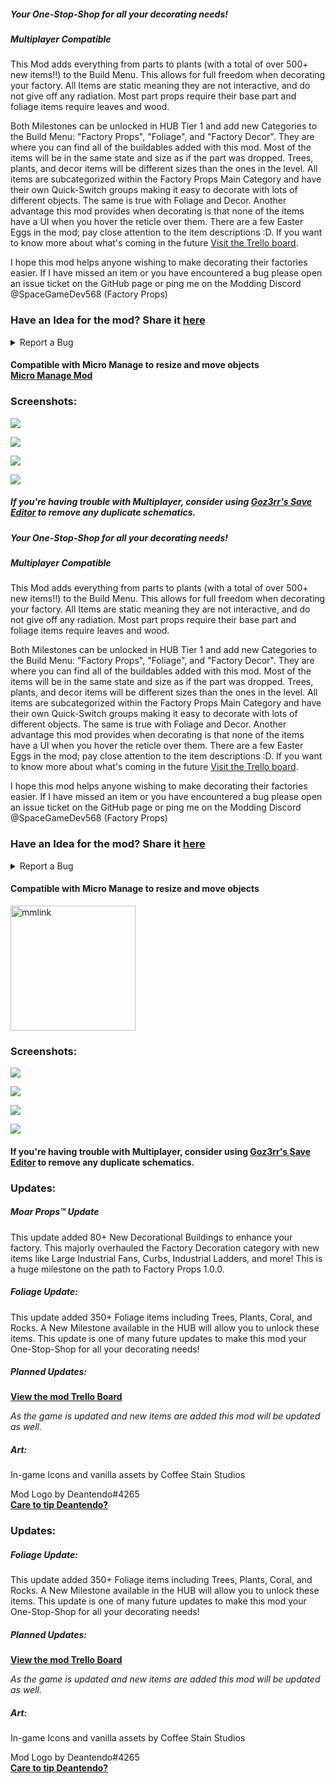  ##### __*Your One-Stop-Shop for all your decorating needs!*__

##### Multiplayer Compatible
This Mod adds everything from parts to plants (with a total of over 500+ new items!!) to the Build Menu. This allows for full freedom when decorating your factory.
All Items are static meaning they are not interactive, and do not give off any radiation.
Most part props require their base part and foliage items require leaves and wood.

Both Milestones can be unlocked in HUB Tier 1 and add new Categories to the Build Menu: "Factory Props", "Foliage", and "Factory Decor".
They are where you can find all of the buildables added with this mod. Most of the items will be in the same state and size as if the part was dropped. Trees, plants, and decor items will be different sizes than the ones in the level. 
All items are subcategorized within the Factory Props Main Category and have their own Quick-Switch groups making it easy to decorate with lots of different objects. The same is true with Foliage and Decor.
Another advantage this mod provides when decorating is that none of the items have a UI when you hover the reticle over them.
There are a few Easter Eggs in the mod; pay close attention to the item descriptions :D. If you want to know more about what's coming in the future [Visit the Trello board](https://trello.com/b/uY3LaJ8t/factory-prop-mod).

I hope this mod helps anyone wishing to make decorating their factories easier. If I have missed an item or you have encountered a bug please open an issue ticket on the GitHub page or ping me on the Modding Discord @SpaceGameDev568 (Factory Props)

### Have an Idea for the mod? Share it [here](https://docs.google.com/forms/d/e/1FAIpQLSfwyPDKUss8vB2agpnlt6O_tNq20gmX6FjBFr-rUTATAKNQ6Q/viewform?usp=sf_link)

<details>
<summary> Report a Bug </summary>

[__Open a GitHub issue to report a bug__ ](https://github.com/SpaceGameDev568/Factory_Prop_Mod/issues/new)

[__View existing GitHub issues__](https://github.com/SpaceGameDev568/Factory_Prop_Mod/issues)

</details>

#### Compatible with Micro Manage to resize and move objects<br>[__Micro Manage Mod__](https://ficsit.app/mod/MicroManage)

### Screenshots:

![](https://i.imgur.com/STrESwp.jpg)

![](https://i.imgur.com/6aTZ8Wy.jpg)

![](https://i.imgur.com/eeXDQBI.jpg)

![](https://i.imgur.com/RG13moN.jpg)

##### If you're having trouble with Multiplayer, consider using [Goz3rr's Save Editor](https://github.com/Goz3rr/SatisfactorySaveEditor/releases) to remove any duplicate schematics.

##### __*Your One-Stop-Shop for all your decorating needs!*__<br>

##### Multiplayer Compatible<br>
This Mod adds everything from parts to plants (with a total of over 500+ new items!!) to the Build Menu. This allows for full freedom when decorating your factory.
All Items are static meaning they are not interactive, and do not give off any radiation.
Most part props require their base part and foliage items require leaves and wood.

Both Milestones can be unlocked in HUB Tier 1 and add new Categories to the Build Menu: "Factory Props", "Foliage", and "Factory Decor".
They are where you can find all of the buildables added with this mod. Most of the items will be in the same state and size as if the part was dropped. Trees, plants, and decor items will be different sizes than the ones in the level. 
All items are subcategorized within the Factory Props Main Category and have their own Quick-Switch groups making it easy to decorate with lots of different objects. The same is true with Foliage and Decor.
Another advantage this mod provides when decorating is that none of the items have a UI when you hover the reticle over them.
There are a few Easter Eggs in the mod; pay close attention to the item descriptions :D. If you want to know more about what's coming in the future [Visit the Trello board](https://trello.com/b/uY3LaJ8t/factory-prop-mod).

I hope this mod helps anyone wishing to make decorating their factories easier. If I have missed an item or you have encountered a bug please open an issue ticket on the GitHub page or ping me on the Modding Discord @SpaceGameDev568 (Factory Props)

### Have an Idea for the mod? Share it [here](https://docs.google.com/forms/d/e/1FAIpQLSfwyPDKUss8vB2agpnlt6O_tNq20gmX6FjBFr-rUTATAKNQ6Q/viewform?usp=sf_link)<br>

<details>
<summary> Report a Bug </summary>

[__Open a GitHub issue to report a bug__ ](https://github.com/SpaceGameDev568/Factory_Prop_Mod/issues/new)

[__View existing GitHub issues__](https://github.com/SpaceGameDev568/Factory_Prop_Mod/issues)

</details>

#### Compatible with Micro Manage to resize and move objects 

<a href="https://ficsit.app/mod/MicroManage"><img src="https://i.imgur.com/ylSYQJy.gif" alt="mmlink" width="200"/></a>

### Screenshots:

![](https://i.imgur.com/STrESwp.jpg)

![](https://i.imgur.com/6aTZ8Wy.jpg)

![](https://i.imgur.com/eeXDQBI.jpg)

![](https://i.imgur.com/RG13moN.jpg)

#### If you're having trouble with Multiplayer, consider using [Goz3rr's Save Editor](https://github.com/Goz3rr/SatisfactorySaveEditor/releases) to remove any duplicate schematics.<br>


### Updates:<br>

##### Moar Props™ Update

This update added 80+ New Decorational Buildings to enhance your factory. This majorly overhauled the Factory Decoration category with new items like Large Industrial Fans, Curbs, Industrial Ladders, and more! This is a huge milestone on the path to Factory Props 1.0.0.


##### Foliage Update:

This update added 350+ Foliage items including Trees, Plants, Coral, and Rocks.
A New Milestone available in the HUB will allow you to unlock these items.
This update is one of many future updates to make this mod your One-Stop-Shop for all your decorating needs!<br>

##### Planned Updates:<br>

[__View the mod Trello Board__](https://trello.com/b/uY3LaJ8t/factory-prop-mod)<br>

*As the game is updated and new items are added this mod will be updated as well.*<br>

##### Art:<br>

In-game Icons and vanilla assets by Coffee Stain Studios<br>

Mod Logo by Deantendo#4265 <br>
[__Care to tip Deantendo?__](https://www.paypal.com/donate/?hosted_button_id=H5NRHB2NFWUPQ)
### Updates:

##### Foliage Update:

This update added 350+ Foliage items including Trees, Plants, Coral, and Rocks.
A New Milestone available in the HUB will allow you to unlock these items.
This update is one of many future updates to make this mod your One-Stop-Shop for all your decorating needs!

##### Planned Updates:

[__View the mod Trello Board__](https://trello.com/b/uY3LaJ8t/factory-prop-mod)

*As the game is updated and new items are added this mod will be updated as well.*

##### Art:

In-game Icons and vanilla assets by Coffee Stain Studios

Mod Logo by Deantendo#4265 <br>
[__Care to tip Deantendo?__](https://www.paypal.com/donate/?hosted_button_id=H5NRHB2NFWUPQ)
